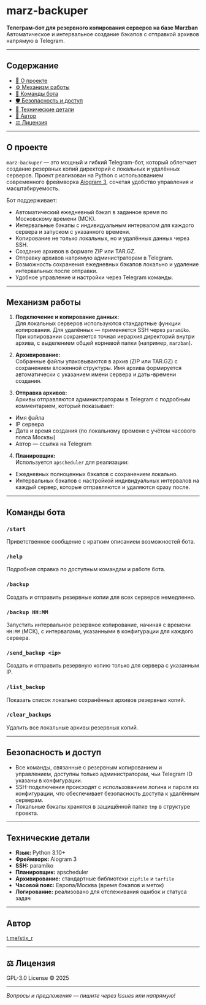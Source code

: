 # marz-backuper

**Телеграм-бот для резервного копирования серверов на базе Marzban**  
Автоматическое и интервальное создание бэкапов с отправкой архивов напрямую в Telegram.

---

## Содержание

- [📖 О проекте](#о-проекте)
- [⚙️ Механизм работы](#механизм-работы)
- [🤖 Команды бота](#команды-бота)
- [🛡️ Безопасность и доступ](#безопасность-и-доступ)
- [🔧 Технические детали](#технические-детали)
- [👤 Автор](#автор)
- [⚖️ Лицензия](#лицензия)

---

## О проекте

`marz-backuper` — это мощный и гибкий Telegram-бот, который облегчает создание резервных копий директорий с локальных и удалённых серверов. Проект реализован на Python с использованием современного фреймворка [Aiogram 3](https://docs.aiogram.dev/en/latest/), сочетая удобство управления и масштабируемость.

Бот поддерживает:

- Автоматический ежедневный бэкап в заданное время по Московскому времени (МСК).
- Интервальные бэкапы с индивидуальным интервалом для каждого сервера и запуском с указанного времени.
- Копирование не только локальных, но и удалённых данных через SSH.
- Создание архивов в формате ZIP или TAR.GZ.
- Отправку архивов напрямую администраторам в Telegram.
- Возможность сохранения ежедневных бэкапов локально и удаление интервальных после отправки.
- Удобное управление и настройки через Telegram команды.

---

## Механизм работы

1. **Подключение и копирование данных:**  
   Для локальных серверов используются стандартные функции копирования. Для удалённых — применяется SSH через `paramiko`.  
   При копировании сохраняется точная иерархия директорий внутри архива, с выделением общей корневой папки (например, `marzban`).

2. **Архивирование:**  
Собранные файлы упаковываются в архив (ZIP или TAR.GZ) с сохранением вложенной структуры. Имя архива формируется автоматически с указанием имени сервера и даты-времени создания.

3. **Отправка архивов:**  
Архивы отправляются администраторам в Telegram с подробным комментарием, который показывает:

- Имя файла  
- IP сервера  
- Дата и время создания (по локальному времени с учётом часового пояса Москвы)  
- Автор — ссылка на Telegram

4. **Планировщик:**  
Используется `apscheduler` для реализации:

- Ежедневных полноценных бэкапов с сохранением локально.  
- Интервальных бэкапов с настройкой индивидуальных интервалов на каждый сервер, которые отправляются и удаляются сразу после.

---

## Команды бота

### `/start`  
Приветственное сообщение с кратким описанием возможностей бота.

### `/help`  
Подробная справка по доступным командам и работе бота.

### `/backup`  
Создать и отправить резервные копии для всех серверов немедленно.

### `/backup HH:MM`  
Запустить интервальное резервное копирование, начиная с времени `HH:MM` (МСК), с интервалами, указанными в конфигурации для каждого сервера.

### `/send_backup <ip>`  
Создать и отправить резервную копию только для сервера с указанным IP.

### `/list_backup`  
Показать список локально сохранённых архивов резервных копий.

### `/clear_backups`  
Удалить все локальные архивы резервных копий.

---

## Безопасность и доступ

- Все команды, связанные с резервным копированием и управлением, доступны только администраторам, чьи Telegram ID указаны в конфигурации.
- SSH-подключения происходят с использованием логина и пароля из конфигурации, что обеспечивает безопасность доступа к удалённым серверам.
- Локальные бэкапы хранятся в защищённой папке `tmp` в структуре проекта.

---

## Технические детали

- **Язык:** Python 3.10+  
- **Фреймворк:** Aiogram 3  
- **SSH:** paramiko  
- **Планировщик:** apscheduler  
- **Архивирование:** стандартные библиотеки `zipfile` и `tarfile`  
- **Часовой пояс:** Европа/Москва (время бэкапов и меток)  
- **Логирование:** реализовано для отслеживания ошибок и статуса задач

---

## Автор

[t.me/stix_r](https://t.me/stix_r)

---

## ⚖️ Лицензия

GPL-3.0 License © 2025

---

*Вопросы и предложения — пишите через Issues или напрямую!*

